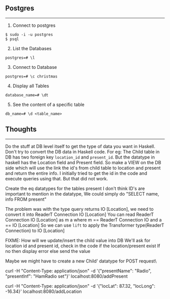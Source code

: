 ## Postgres
-----------
1. Connect to postgres
```
$ sudo -i -u postgres
$ psql
```
2. List the Databases
```
postgres=# \l
```

3. Connect to Database
```
postgres=# \c christmas
```

4. Display all Tables
```
database_name=# \dt
```

5. See the content of a specific table
```
db_name=# \d <table_name>
```

## Thoughts
------------
Do the stuff at DB level itself to get the type of data you want in Haskell.
Don't try to convert the DB data in Haskell code.
For eg: The Child table in DB has two foreign key `location_id` and `present_id`. But the datatype in haskell has the Location field and Present field. So make a VIEW on the DB side which will use  the link the id's from child table to location and present and return the entire info.
I initially tried to get the id in the code and execute queries using that. But that did not work. 

Create the eq datatypes for the tables present
I don't think ID's are important to mention in the datatype,
We could simply do "SELECT name, info FROM present" 

The problem was with the type
query returns IO [Location], we need to convert it into ReaderT Connection IO [Location]
You can read ReaderT Connection IO [Location] as m a where m == ReaderT Connection IO and a == IO [Location]
So we can use `lift` to apply the Transformer type(ReaderT Connection) to IO [Location]



FIXME: How will we update/insert the child value into DB
We'll ask for location id and present id, check in the code if the location/present exist
If no then display error else send the value

Maybe we might have to create a new Child' datatype for POST request\

curl -H "Content-Type: application/json" -d '{"presentName": "Radio", "presentInf": "HamRadio set"}' localhost:8080/addPresent 

curl -H "Content-Type: application/json" -d '{"locLat": 87.32, "locLong": -16.34}' localhost:8080/addLocation